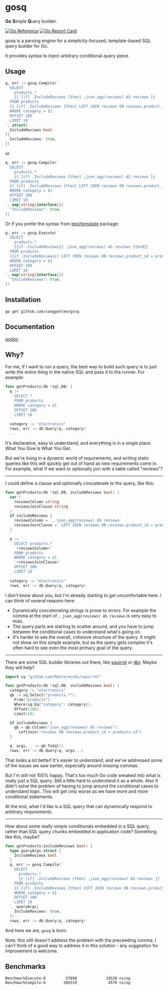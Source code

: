 # gosq

**Go** **S**imple **Q**uery builder.

[![Go Reference](https://pkg.go.dev/badge/github.com/sanggonlee/gosq.svg)](https://pkg.go.dev/github.com/sanggonlee/gosq)
[![Go Report Card](https://goreportcard.com/badge/github.com/sanggonlee/gosq)](https://goreportcard.com/report/github.com/sanggonlee/gosq)

gosq is a parsing engine for a simplicity-focused, template-based SQL
query builder for Go.

It provides syntax to inject arbitrary conditional query piece.

## Usage

```go
q, err := gosq.Compile(`
  SELECT
    products.*
    {{ [if] .IncludeReviews [then] ,json_agg(reviews) AS reviews }}
  FROM products
  {{ [if] .IncludeReviews [then] LEFT JOIN reviews ON reviews.product_id = products.id }}
  WHERE category = $1
  OFFSET 100
  LIMIT 10
`, struct{
  IncludeReviews bool
}{
  IncludeReviews: true,
})
```

or

```go
q, err := gosq.Compile(`
  SELECT
    products.*
    {{ [if] .IncludeReviews [then] ,json_agg(reviews) AS reviews }}
  FROM products
  {{ [if] .IncludeReviews [then] LEFT JOIN reviews ON reviews.product_id = products.id }}
  WHERE category = $1
  OFFSET 100
  LIMIT 10
`, map[string]interface{}{
  "IncludeReviews": true,
})
```

Or if you prefer the syntax from [text/template](https://pkg.go.dev/text/template) package:

```go
q, err := gosq.Execute(`
  SELECT
    products.*
    {{if .IncludeReviews}} ,json_agg(reviews) AS reviews {{end}}
  FROM products
  {{if .IncludeReviews}} LEFT JOIN reviews ON reviews.product_id = products.id {{end}}
  WHERE category = $1
  OFFSET 100
  LIMIT 10
`, map[string]interface{}{
  "IncludeReviews": true,
})
```

## Installation

```
go get github.com/sanggonlee/gosq
```

## Documentation

[godoc](https://pkg.go.dev/github.com/sanggonlee/gosq)

## Why?

For me, if I want to run a query, the best way to build such query is to just write the entire thing in the native SQL and pass it to the runner. For example:
```go
func getProducts(db *sql.DB) {
  q := `
    SELECT *
    FROM products
    WHERE category = $1
    OFFSET 100
    LIMIT 10
  `
  category := "electronics"
  rows, err := db.Query(q, category)
  ...
```
It's declarative, easy to understand, and everything is in a single place. What You Give Is What You Get.

But we're living in a dynamic world of requirements, and writing static queries like this will quickly get out of hand as new requirements come in. For example, what if we want to optionally join with a table called "reviews"?

* * *

I could define a clause and optionally concatenate to the query, like this:

```go
func getProducts(db *sql.DB, includeReviews bool) {
  var (
    reviewsColumn string
    reviewsJoinClause string
  )
  if includeReviews {
    reviewsColumn = `, json_agg(reviews) AS reviews`
    reviewsJoinClause = `LEFT JOIN reviews ON reviews.product_id = products.id`
  }

  q := `
    SELECT products.*
    `+reviewsColumn+`
    FROM products
    WHERE category = $1
    `+reviewsJoinClause+`
    OFFSET 100
    LIMIT 10
  `
  category := "electronics"
  rows, err := db.Query(q, category)
```

I don't know about you, but I'm already starting to get uncomfortable here. I can think of several reasons here:
- Dynamically concatenating strings is prone to errors. For example the comma at the start of `, json_agg(reviews) AS reviews` is very easy to miss.
- The query parts are starting to scatter around, and you have to jump between the conditional cases to understand what's going on.
- It's harder to see the overall, cohesive structure of the query. It might not show on this simple example, but as the query gets complex it's often hard to see even the most primary goal of the query.

* * *

There are some SQL builder libraries out there, like [squirrel](https://github.com/Masterminds/squirrel) or [dbr](https://github.com/gocraft/dbr). Maybe they will help?

```go
import sq "github.com/Masterminds/squirrel"

func getProducts(db *sql.DB, includeReviews bool) {
  category := "electronics"
  qb := sq.Select("products.*").
    From("products").
    Where(sq.Eq{"category": category}).
    Offset(100).
    Limit(10)

  if includeReviews {
    qb = qb.Column("json_agg(reviews) AS reviews").
      LeftJoin("reviews ON reviews.product_id = products.id")
  }

  q, args, _ := qb.ToSql()
  rows, err := db.Query(q, args...)
```

That looks a lot better! It's easier to understand, and we've addressed some of the issues we saw earlier, especially around missing commas.

But I'm still not 100% happy. That's too much Go code sneaked into what is really just a SQL query. Still a little hard to understand it as a whole. Also it didn't solve the problem of having to jump around the conditional cases to understand logic. This will get only worse as we have more and more conditional statements.

At the end, what I'd like is a SQL query that can dynamically respond to arbitrary requirements.

* * *

How about some really simple conditionals embedded in a SQL query, rather than SQL query chunks embedded in application code? Something like this, maybe?

```go
func getProducts(includeReviews bool) {
  type queryArgs struct {
    IncludeReviews bool
  }
  q, err := gosq.Compile(`
    SELECT
      products.*
      {{ [if] .IncludeReviews [then] ,json_agg(reviews) AS reviews }}
    FROM products
    {{ [if] .IncludeReviews [then] LEFT JOIN reviews ON reviews.product_id = products.id }}
    WHERE category = $1
    OFFSET 100
    LIMIT 10
  `, queryArgs{
    IncludeReviews: true,
  })
  rows, err := db.Query(q, category)
```

And here we are, `gosq` is born.

Note, this still doesn't address the problem with the preceeding comma. I can't think of a good way to address it in this solution - any suggestion for improvement is welcome.

## Benchmarks

```
BenchmarkExecute-8         57698             19530 ns/op
BenchmarkCompile-8        260319              4570 ns/op
```